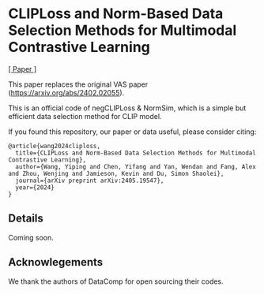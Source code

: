 # CLIPLoss and Norm-Based Data Selection Methods for Multimodal Contrastive Learning
[[ Paper ]](https://arxiv.org/abs/2405.19547)

This paper replaces the original VAS paper (https://arxiv.org/abs/2402.02055).

This is an official code of negCLIPLoss & NormSim, which is a simple but efficient data selection method for CLIP model. 

If you found this repository, our paper or data useful, please consider citing:

```
@article{wang2024cliploss,
  title={CLIPLoss and Norm-Based Data Selection Methods for Multimodal Contrastive Learning},
  author={Wang, Yiping and Chen, Yifang and Yan, Wendan and Fang, Alex and Zhou, Wenjing and Jamieson, Kevin and Du, Simon Shaolei},
  journal={arXiv preprint arXiv:2405.19547},
  year={2024}
}

```

## Details
Coming soon.


## Acknowlegements
We thank the authors of DataComp for open sourcing their codes.
